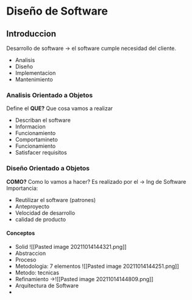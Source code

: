 # Diseño de Software
## Introduccion
Desarrollo de software -> el software cumple necesidad del cliente.
- Analisis
- Diseño
- Implementacion
- Mantenimiento


### Analisis Orientado a Objetos
Define el **QUE?** 
Que cosa vamos a realizar

- Describan el software 
- Informacion
- Funcionamiento 
- Comportamineto
- Funcionamiento
- Satisfacer requisitos

### Diseño Orientado a Objetos
**COMO?**
Como lo vamos a hacer?
Es realizado por el -> Ing de Software
Importancia:
- Reutilizar el software (patrones)
- Anteproyecto
- Velocidad de desarrollo 
- calidad de producto

#### Conceptos
- Solid ![[Pasted image 20211014144321.png]]
- Abstraccion
- Proceso
- Metodologia: 7 elementos ![[Pasted image 20211014144251.png]]
- Metodo: tecnicas
- Refinamiento ->![[Pasted image 20211014144809.png]]
- Arquitectura de Software
- 